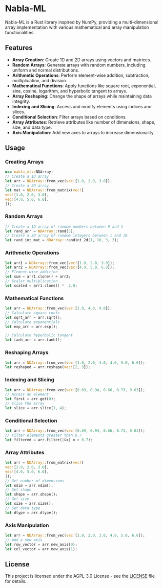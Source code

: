 # Nabla-ML

Nabla-ML is a Rust library inspired by NumPy, providing a multi-dimensional array implementation with various mathematical and array manipulation functionalities.

## Features

- **Array Creation**: Create 1D and 2D arrays using vectors and matrices.
- **Random Arrays**: Generate arrays with random numbers, including uniform and normal distributions.
- **Arithmetic Operations**: Perform element-wise addition, subtraction, multiplication, and division.
- **Mathematical Functions**: Apply functions like square root, exponential, sine, cosine, logarithm, and hyperbolic tangent to arrays.
- **Array Reshaping**: Change the shape of arrays while maintaining data integrity.
- **Indexing and Slicing**: Access and modify elements using indices and slices.
- **Conditional Selection**: Filter arrays based on conditions.
- **Array Attributes**: Retrieve attributes like number of dimensions, shape, size, and data type.
- **Axis Manipulation**: Add new axes to arrays to increase dimensionality.

## Usage

### Creating Arrays

```rust
use nabla_ml::NDArray;
// Create a 1D array
let arr = NDArray::from_vec(vec![1.0, 2.0, 3.0]);
// Create a 2D array
let mat = NDArray::from_matrix(vec![
vec![1.0, 2.0, 3.0],
vec![4.0, 5.0, 6.0],
]);
```


### Random Arrays

```rust
// Create a 1D array of random numbers between 0 and 1
let rand_arr = NDArray::rand(5);
// Create a 2D array of random integers between 1 and 10
let rand_int_mat = NDArray::randint_2d(1, 10, 3, 3);
```

### Arithmetic Operations

```rust
let arr1 = NDArray::from_vec(vec![1.0, 2.0, 3.0]);
let arr2 = NDArray::from_vec(vec![4.0, 5.0, 6.0]);
// Element-wise addition
let sum = arr1.clone() + arr2;
// Scalar multiplication
let scaled = arr1.clone() *  2.0;
```

### Mathematical Functions

```rust
let arr = NDArray::from_vec(vec![1.0, 4.0, 9.0]);
// Calculate square roots
let sqrt_arr = arr.sqrt();
// Calculate exponentials
let exp_arr = arr.exp();

// Calculate hyperbolic tangent
let tanh_arr = arr.tanh();
```

### Reshaping Arrays

```rust
let arr = NDArray::from_vec(vec![1.0, 2.0, 3.0, 4.0, 5.0, 6.0]);
let reshaped = arr.reshape(vec![2, 3]);
```

### Indexing and Slicing

```rust
let arr = NDArray::from_vec(vec![0.69, 0.94, 0.66, 0.73, 0.83]);
// Access an element
let first = arr.get(0);
// Slice the array
let slice = arr.slice(1, 4);
```

### Conditional Selection

```rust
let arr = NDArray::from_vec(vec![0.69, 0.94, 0.66, 0.73, 0.83]);
// Filter elements greater than 0.7
let filtered = arr.filter(|&x| x > 0.7);
```

### Array Attributes

```rust
let arr = NDArray::from_matrix(vec![
vec![1.0, 2.0, 3.0],
vec![4.0, 5.0, 6.0],
]);
// Get number of dimensions
let ndim = arr.ndim();
// Get shape
let shape = arr.shape();
// Get size
let size = arr.size();
// Get data type
let dtype = arr.dtype();
```

### Axis Manipulation

```rust
let arr = NDArray::from_vec(vec![1.0, 2.0, 3.0, 4.0, 5.0, 6.0]);
// Add a new axis
let row_vector = arr.new_axis(0);
let col_vector = arr.new_axis(1);
```


## License

This project is licensed under the AGPL-3.0 License - see the [LICENSE](LICENSE) file for details.